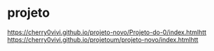 # projeto
https://cherry0vivi.github.io/projeto-novo/Projeto-do-0/index.htmlhtt
https://cherry0vivi.github.io/projetoum/projeto-novo/index.htmlhtt
